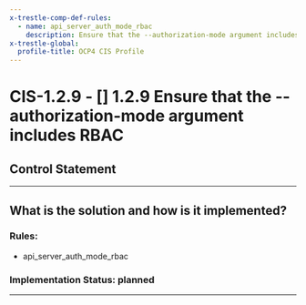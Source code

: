 ```yaml
---
x-trestle-comp-def-rules:
  - name: api_server_auth_mode_rbac
    description: Ensure that the --authorization-mode argument includes RBAC
x-trestle-global:
  profile-title: OCP4 CIS Profile
---
```


# CIS-1.2.9 - \[\] 1.2.9 Ensure that the --authorization-mode argument includes RBAC

## Control Statement

______________________________________________________________________

## What is the solution and how is it implemented?

<!-- For implementation status enter one of: implemented, partial, planned, alternative, not-applicable -->

<!-- Note that the list of rules under ### Rules: is read-only and changes will not be captured after assembly to JSON -->

### Rules:

  - api_server_auth_mode_rbac

### Implementation Status: planned

______________________________________________________________________
